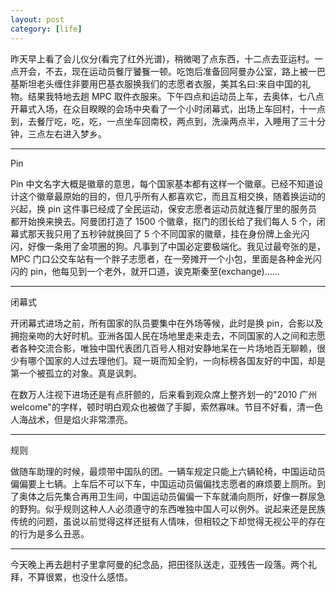 ```yaml
---
layout: post
category: [life]
---
```


昨天早上看了会儿仪分(看完了红外光谱)，稍微喝了点东西，十二点去亚运村。一点开会，不去，现在运动员餐厅饕餮一顿。吃饱后准备回阿曼办公室，路上被一巴基斯坦老头缠住非要用巴基衣服换我们的志愿者衣服，美其名曰:来自中国的礼物。结果我特地去趟 MPC 取件衣服来。下午四点和运动员上车，去奥体，七八点开幕式入场，在众目睽睽的会场中央看了一个小时闭幕式，出场上车回村，十一点到，去餐厅吃，吃，吃，一点坐车回南校，两点到，洗澡两点半，入睡用了三十分钟，三点左右进入梦乡。

---

Pin

Pin 中文名字大概是徽章的意思，每个国家基本都有这样一个徽章。已经不知道设计这个徽章最原始的目的，但几乎所有人都喜欢它，而且互相交换，随着换运动的兴起，换 pin 这件事已经成了全民运动，保安志愿者运动员就连餐厅里的服务员都开始换来换去。阿曼团打造了 1500 个徽章，抠门的团长给了我们每人 5 个，闭幕式那天我只用了五秒钟就换回了 5 个不同国家的徽章，挂在身份牌上金光闪闪，好像一条用了金项圈的狗。凡事到了中国必定要极端化。我见过最夸张的是，MPC 门口公交车站有一个胖子志愿者，在一旁摊开一个小包，里面是各种金光闪闪的 pin，他每见到一个老外，就开口道，诶克斯秦至(exchange)……

---

闭幕式

开闭幕式进场之前，所有国家的队员要集中在外场等候，此时是换 pin，合影以及拥抱亲吻的大好时机。亚洲各国人民在场地里走来走去，不同国家的人之间和志愿者各种交流合影，唯独中国代表团几百号人相对安静地呆在一片场地百无聊赖，很少有哪个国家的人过去理他们。窥一斑而知全豹，一向标榜各国友好的中国，却是第一个被孤立的对象。真是讽刺。

在数万人注视下进场还是有点肝颤的，后来看到观众席上整齐划一的"2010 广州 welcome"的字样，顿时明白观众也被做了手脚，索然寡味。节目不好看，清一色人海战术，但是焰火非常漂亮。

---

规则

做随车助理的时候，最烦带中国队的团。一辆车规定只能上六辆轮椅，中国运动员偏偏要上七辆。上车后不可以下车，中国运动员偏偏找志愿者的麻烦要上厕所。到了奥体之后先集合再用卫生间，中国运动员偏偏一下车就涌向厕所，好像一群尿急的野狗。似乎规则这种人人必须遵守的东西唯独中国人可以例外。说起来还是民族传统的问题，虽说以前觉得这样还挺有人情味，但相较之下却觉得无视公平的存在的行为是多么丑恶。

---

今天晚上再去趟村子里拿阿曼的纪念品，把田径队送走，亚残告一段落。两个礼拜，不算很累，也没什么感悟。
